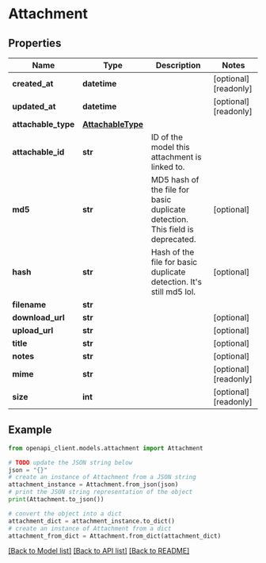 # Attachment


## Properties

Name | Type | Description | Notes
------------ | ------------- | ------------- | -------------
**created_at** | **datetime** |  | [optional] [readonly] 
**updated_at** | **datetime** |  | [optional] [readonly] 
**attachable_type** | [**AttachableType**](AttachableType.md) |  | 
**attachable_id** | **str** | ID of the model this attachment is linked to. | 
**md5** | **str** | MD5 hash of the file for basic duplicate detection. This field is deprecated. | [optional] 
**hash** | **str** | Hash of the file for basic duplicate detection. It&#39;s still md5 lol. | [optional] 
**filename** | **str** |  | 
**download_url** | **str** |  | [optional] 
**upload_url** | **str** |  | [optional] 
**title** | **str** |  | [optional] 
**notes** | **str** |  | [optional] 
**mime** | **str** |  | [optional] [readonly] 
**size** | **int** |  | [optional] [readonly] 

## Example

```python
from openapi_client.models.attachment import Attachment

# TODO update the JSON string below
json = "{}"
# create an instance of Attachment from a JSON string
attachment_instance = Attachment.from_json(json)
# print the JSON string representation of the object
print(Attachment.to_json())

# convert the object into a dict
attachment_dict = attachment_instance.to_dict()
# create an instance of Attachment from a dict
attachment_from_dict = Attachment.from_dict(attachment_dict)
```
[[Back to Model list]](../README.md#documentation-for-models) [[Back to API list]](../README.md#documentation-for-api-endpoints) [[Back to README]](../README.md)


